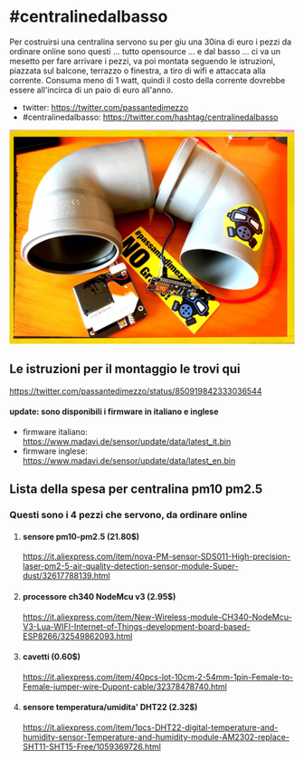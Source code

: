 # #centralinedalbasso
Per costruirsi una centralina servono su per giu una 30ina di euro
i pezzi da ordinare online sono questi ...
tutto opensource ... e dal basso
... ci va un mesetto per fare arrivare i pezzi,
va poi montata seguendo le istruzioni,
piazzata sul balcone, terrazzo o finestra, a tiro di wifi 
e attaccata alla corrente.
Consuma meno di 1 watt, quindi il costo della corrente dovrebbe essere all'incirca di un paio di euro all'anno.

- twitter: https://twitter.com/passantedimezzo
- #centralinedalbasso: https://twitter.com/hashtag/centralinedalbasso

![Centraline dal Basso](https://github.com/passantedimezzo/centralinedalbasso/blob/master/C83zbN_WAAAclAG.jpg)

 
## Le istruzioni per il montaggio le trovi qui 
  https://twitter.com/passantedimezzo/status/850919842333036544
  
#### update: sono disponibili i firmware in italiano e inglese
  - firmware italiano: https://www.madavi.de/sensor/update/data/latest_it.bin
  - firmware inglese: https://www.madavi.de/sensor/update/data/latest_en.bin
  
 
## Lista della spesa per centralina pm10 pm2.5
 
### Questi sono i 4 pezzi che servono, da ordinare online
 
1) #### sensore pm10-pm2.5  (21.80$)
   https://it.aliexpress.com/item/nova-PM-sensor-SDS011-High-precision-laser-pm2-5-air-quality-detection-sensor-module-Super-dust/32617788139.html
 
2) #### processore ch340 NodeMcu v3  (2.95$)
   https://it.aliexpress.com/item/New-Wireless-module-CH340-NodeMcu-V3-Lua-WIFI-Internet-of-Things-development-board-based-ESP8266/32549862093.html
 
3) #### cavetti (0.60$)
   https://it.aliexpress.com/item/40pcs-lot-10cm-2-54mm-1pin-Female-to-Female-jumper-wire-Dupont-cable/32378478740.html
 
4) #### sensore temperatura/umidita' DHT22 (2.32$)
   https://it.aliexpress.com/item/1pcs-DHT22-digital-temperature-and-humidity-sensor-Temperature-and-humidity-module-AM2302-replace-SHT11-SHT15-Free/1059369726.html

